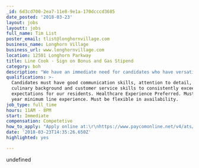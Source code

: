 ```yaml
---
_id: 6d3cd700-2ea7-11e8-9e1a-170dcccd3685
date_posted: '2018-03-23'
layout: jobs
layoutt: jobs
full_name: Tim List
poster_email: tlist@longhornvillage.com
business_name: Longhorn Village
business_url: www.longhornvillage.com
location: 12501 Longhorn Parkway
title: Line Cook - Sign on Bonus and Gas Stipend
category: boh
description: "We have an immediate need for candidates who have versatile cooking skills and enjoy the challenge to expand their knowledge in the Culinary Field! Longhorn Village operates 4 full kitchens, each offering a different style of menu and service. If you enjoy working in a team oriented environment, with skilled, dedicated professionals, and have a desire to enhance your cooking skills for Fine Dining, Casual Dining, and Healthcare Venues, you can stop your search with us! You'll never work past 8:30pm\r\n\r\n$500 SIGN ON BONUS AND GENEROUS TRAVEL STIPEND IF YOU LIVE 15 MILES OR MORE FROM OUR FACILITY!\r\n\r\nLonghorn Village is an Equal Opportunity Employer and values diversity in the workplace."
qualifications: >-
  Candidates must have good communication skills, attention to detail, a strong
  culinary background and customer service skills to consistently exceed
  expectations for our residents. Healthcare Experience Preferred. Must have 2
  year minimum line experience. Must be flexible in availability.
job_type: full_time
hours: 11AM - 8PM
start: Immediate
compensation: Competetive
how_to_apply: "Apply online at:\r\nhttps://www.paycomonline.net/v4/ats/web.php/jobs/ViewJobDetails?job=18037&clientkey=53F3A804CEEAE946FAE93E7EB7DA4DA1\r\n\r\nOr in person at:\r\n12501 Longhorn Parkway\r\nAustin, TX 78732\r\n\r\nOr email:\r\ntlist@longhornvillage.com"
date: '2018-03-23T14:35:26.650Z'
highlighted: yes

---
```

undefined
